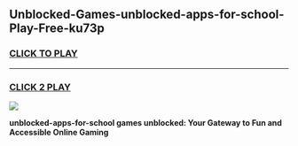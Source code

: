 
## Unblocked-Games-unblocked-apps-for-school-Play-Free-ku73p
<h3>
<a href="https://premium76.site?title=unblocked-apps-for-school&ref=18A1">CLICK TO PLAY</a></h3>
<hr>

<h3>
<a href="https://premium76.site?title=unblocked-apps-for-school&ref=18A1">CLICK 2 PLAY</a>
  
</h3>

<a href="https://premium76.site?title=unblocked-apps-for-school&ref=18A1"><img src="https://clearcache.store/games.png"></a>


**unblocked-apps-for-school games unblocked: Your Gateway to Fun and Accessible Online Gaming**

